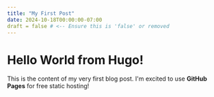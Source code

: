 ```yaml
---
title: "My First Post"
date: 2024-10-18T00:00:00-07:00
draft = false # <-- Ensure this is 'false' or removed
---
```


# Hello World from Hugo!

This is the content of my very first blog post. I'm excited to use **GitHub Pages** for free static hosting!

